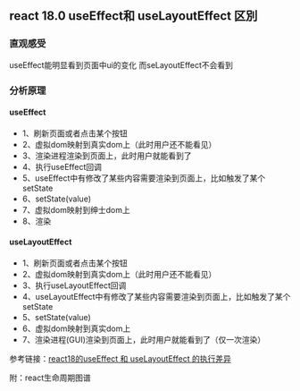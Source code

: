 <!--
 * @Description: 
 * @Author: jialr3 jialr3@lenovo.com
 * @Date: 2023-11-18 12:18:47
 * @LastEditTime: 2023-12-07 17:55:36
 * @LastEditors: jialr3 jialr3@lenovo.com
-->

## react 18.0 useEffect和 useLayoutEffect 区別

### 直观感受
useEffect能明显看到页面中ui的变化
而seLayoutEffect不会看到
### 分析原理

#### useEffect
* 1、刷新页面或者点击某个按钮
* 2、虚拟dom映射到真实dom上（此时用户还不能看见）
* 3、渲染进程渲染到页面上，此时用户就能看到了
* 4、执行useEffect回调
* 5、useEffect中有修改了某些内容需要渲染到页面上，比如触发了某个setState
* 6、setState(value)
* 7、虚拟dom映射到绅士dom上
* 8、渲染

#### useLayoutEffect
* 1、刷新页面或者点击某个按钮
* 2、虚拟dom映射到真实dom上（此时用户还不能看见）
* 3、执行useLayoutEffect回调
* 4、useLayoutEffect中有修改了某些内容需要渲染到页面上，比如触发了某个setState
* 5、setState(value)
* 6、虚拟dom映射到真实dom上
* 7、渲染进程(GUI)渲染到页面上，此时用户就能看到了（仅一次渲染）

参考链接：[react18的useEffect 和 useLayoutEffect 的执行差异](https://www.bilibili.com/video/BV12P4y1i7k4/?spm_id_from=333.880.my_history.page.click&vd_source=25e17efcafcf4600b4265283cbc82a85)

附：react生命周期图谱


